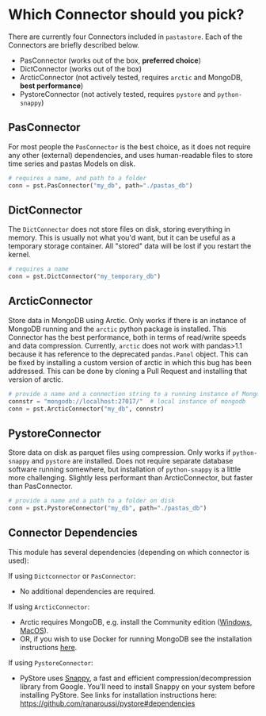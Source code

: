 # Which Connector should you pick?

There are currently four Connectors included in `pastastore`. Each of the
Connectors are briefly described below.

- PasConnector (works out of the box, **preferred choice**)
- DictConnector (works out of the box)
- ArcticConnector (not actively tested, requires `arctic` and MongoDB, **best performance**)
- PystoreConnector (not actively tested, requires `pystore` and `python-snappy`)

## PasConnector

For most people the `PasConnector` is the best choice, as it does not require
any other (external) dependencies, and uses human-readable files to store time
series and pastas Models on disk.

```python
# requires a name, and path to a folder
conn = pst.PasConnector("my_db", path="./pastas_db")
```

## DictConnector

The `DictConnector` does not store files on disk, storing everything in memory.
This is usually not what you'd want, but it can be useful as a temporary
storage container. All "stored" data will be lost if you restart the kernel.

```python
# requires a name
conn = pst.DictConnector("my_temporary_db")
```

## ArcticConnector

Store data in MongoDB using Arctic. Only works if there is an instance of
MongoDB running and the `arctic` python package is installed. This Connector
has the best performance, both in terms of read/write speeds and data
compression. Currently, `arctic` does not work with pandas>1.1 because it
has reference to the deprecated `pandas.Panel` object. This can be fixed by
installing a custom version of arctic in which this bug has been addressed.
This can be done by cloning a Pull Request and installing that version of arctic.

```python
# provide a name and a connection string to a running instance of MongoDB
connstr = "mongodb://localhost:27017/"  # local instance of mongodb
conn = pst.ArcticConnector("my_db", connstr)
```

## PystoreConnector

Store data on disk as parquet files using compression. Only works if
`python-snappy` and `pystore` are installed. Does not require separate database
software running somewhere, but installation of `python-snappy` is a little
more challenging. Slightly less performant than ArcticConnector, but faster
than PasConnector.

```python
# provide a name and a path to a folder on disk
conn = pst.PystoreConnector("my_db", path="./pastas_db")
```

## Connector Dependencies

This module has several dependencies (depending on which connector is used):

If using `Dictconnector` or `PasConnector`:

- No additional dependencies are required.

If using `ArcticConnector`:

- Arctic requires MongoDB, e.g. install the Community edition
    ([Windows](https://fastdl.mongodb.org/win32/mongodb-win32-x86_64-2012plus-4.2.1-signed.msi),
    [MacOS](https://fastdl.mongodb.org/osx/mongodb-macos-x86_64-4.2.1.tgz)).
- OR, if you wish to use Docker for running MongoDB see the installation
    instructions [here](https://github.com/pastas/pastastore/tree/master/dockerfiles#running-mongodb-from-docker).

If using `PystoreConnector`:

- PyStore uses [Snappy](http://google.github.io/snappy/), a fast and efficient
    compression/decompression library from Google. You'll need to install Snappy on
    your system before installing PyStore. See links for installation instructions
    here: <https://github.com/ranaroussi/pystore#dependencies>
